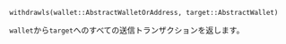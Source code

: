 ```
withdrawls(wallet::AbstractWalletOrAddress, target::AbstractWallet)
```

`wallet`から`target`へのすべての送信トランザクションを返します。
